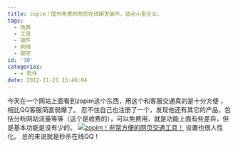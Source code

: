 ```yaml
---
title: zopim！国外免费的网页在线聊天插件，适合小型企业。
tags:
  - 免费
  - 工具
  - 插件
  - 网络
  - 聊天
id: '30'
categories:
  - - 软件
date: 2012-11-21 15:48:04
---
```


今天在一个网站上面看到zopim这个东西，用这个和客服交通真的是十分方便 ，相比QQ客服简直弱爆了。 忍不住自己也注册了一个，发现他还有其它的产品，包括分析网站流量等等（这个是收费的），可以免费用，就是功能上面有些差异，但是基本功能是没有少的。 [![zopim！非常方便的网页交通工具！](http://vsnote.test/wp-content/uploads/2012/11/QQ截图20121121152337.png "设置中文截图")](http://vsnote.test/wp-content/uploads/2012/11/QQ截图20121121152337.png) 设置也很人性化。 总的来说就是秒杀在线QQ！